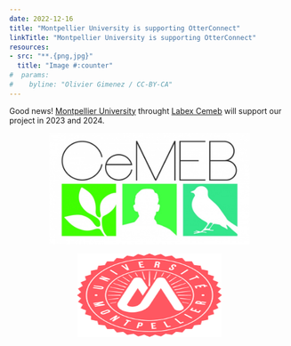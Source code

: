 ```yaml
---
date: 2022-12-16
title: "Montpellier University is supporting OtterConnect"
linkTitle: "Montpellier University is supporting OtterConnect"
resources:
- src: "**.{png,jpg}"
  title: "Image #:counter"
#  params:
#    byline: "Olivier Gimenez / CC-BY-CA"
---
```


Good news! [Montpellier University](https://www.umontpellier.fr/) throught [Labex Cemeb](https://www.labex-cemeb.org/) will support our project in 2023 and 2024. 

<p align="center">
  <img width="360" height="200" src="logo-cemeb.jpg">
</p>

<p align="center">
  <img width="260" height="150" src="logo-umontpellier.png">
</p>
